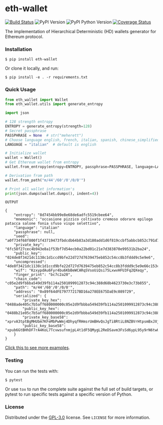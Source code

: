 # eth-wallet

[![Build Status](https://travis-ci.org/meherett/eth-wallet.svg?branch=master)](https://travis-ci.org/meherett/eth-wallet)
![PyPI Version](https://img.shields.io/pypi/v/eth-wallet.svg?color=blue)
![PyPI Python Version](https://img.shields.io/pypi/pyversions/eth-wallet.svg)
[![Coverage Status](https://coveralls.io/repos/github/meherett/eth-wallet/badge.svg?branch=master)](https://coveralls.io/github/meherett/eth-wallet?branch=master)

The implementation of Hierarchical Deterministic (HD) wallets generator for Ethereum protocol.

### Installation
```
$ pip install eth-wallet
```

Or clone it locally, and run:

```
$ pip install -e . -r requirements.txt
```

### Quick Usage
```python
from eth_wallet import Wallet
from eth_wallet.utils import generate_entropy

import json

# 128 strength entropy
ENTROPY = generate_entropy(strength=128)
# Secret passphrase
PASSPHRASE = None  # str("meherett")
# Choose language english, french, italian, spanish, chinese_simplified, chinese_traditional & korean
LANGUAGE = "italian"  # default is english

# Initialize wallet
wallet = Wallet()
# Get Ethereum wallet from entropy
wallet.from_entropy(entropy=ENTROPY, passphrase=PASSPHRASE, language=LANGUAGE)

# Derivation from path
wallet.from_path("m/44'/60'/0'/0/0'")

# Print all wallet information's
print(json.dumps(wallet.dumps(), indent=4))
```

`OUTPUT`
    
```json5
{
    "entropy": "8d7454bb99e8e68de6adfc5519cbee64",
    "mnemonic": "occasione pizzico coltivato cremoso odorare epilogo patacca salone fonia sfuso vispo selettivo",
    "language": "italian"
    "passphrase": null,
    "seed": "a0f734f68f800f1f43719473fbdcdb64b83a3d180add1d6f819ccbf5abbcb852c791d7e8249a62e1bbda60322de7ce0d0f3d5649e368431d058bbe6879ad2cd6",
    "private_key": "6fc58f27cec4b943e8a1f53bf7d54ecb0a22bd01c21e7d383870e99531b2ba24",
    "public_key": "024de8f3421dc1138c1d1ccd9bfe22d727d7639475eb852c54cc8b3fddd9c5e9e6",
    "uncompressed": "4de8f3421dc1138c1d1ccd9bfe22d727d7639475eb852c54cc8b3fddd9c5e9e66c153cd99d81f9db5985e5ba0ba4ca49d51086c8c89a7fdbc568c394fcfdfb3e",
    "wif": "KzxypdAu6Fyr4bu6KbBeWCARqSVsoUiQsi75LxwvHFU3Fq2QXeqy",
    "finger_print": "bc7c2a20",
    "chain_code": "c05e2d9fbbba549d39fb114a2501099912873c94c388d68b4623730e3c73b855",
    "path": "m/44'/60'/0'/0/0'",
    "address": "0x89f64dFE79777217BD16a278EE675DaE9c089729",
    "serialized": {
        "private_key_hex": "0488ade405c7b5aff680000000c05e2d9fbbba549d39fb114a2501099912873c94c388d68b4623730e3c73b855006fc58f27cec4b943e8a1f53bf7d54ecb0a22bd01c21e7d383870e99531b2ba24",
        "public_key_hex": "0488b21e05c7b5aff680000000c05e2d9fbbba549d39fb114a2501099912873c94c388d68b4623730e3c73b855006fc58f27cec4b943e8a1f53bf7d54ecb0a22bd01c21e7d383870e99531b2ba24",
        "private_key_base58": "xprvA3tptBgMHUbm7KFeMbPwWmj4DhyqfRHmsrUmBHvQsJgTi8RtiL8NZBVrHtpsmBxJXjzKybyGcidQuFJhjyU5YYF8wvm5gVTL6UcseQiKATz",
        "public_key_base58": "xpub6GtBHhDF7rA4KoL7TcvwsufnmjpL4t1dF5QMygL2ReDSavm3FsSd6ypL95y9rN6twUSKt46CHUNsWgrVddxdJPqJTw5TXpGP2LW7QU7sHju"
    }
}
```

[Click this to see more examples](https://github.com/meherett/eth-wallet/blob/master/examples).

### Testing
You can run the tests with:

```
$ pytest
```

Or use `tox` to run the complete suite against the full set of build targets, or pytest to run specific 
tests against a specific version of Python.

### License
Distributed under the [GPL-3.0](https://github.com/meherett/eth-wallet/LICENSE) license. See ``LICENSE`` for more information.
